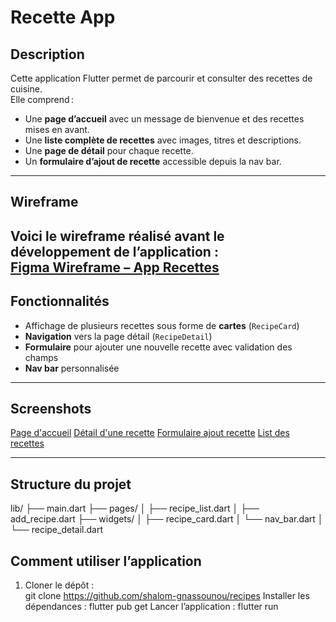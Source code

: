 #  Recette App

## Description
Cette application Flutter permet de parcourir et consulter des recettes de cuisine.  
Elle comprend :  
- Une **page d’accueil** avec un message de bienvenue et des recettes mises en avant.  
- Une **liste complète de recettes** avec images, titres et descriptions.  
- Une **page de détail** pour chaque recette.  
- Un **formulaire d’ajout de recette** accessible depuis la nav bar.



---

## Wireframe

Voici le wireframe réalisé avant le développement de l’application :  
[Figma Wireframe – App Recettes](https://www.figma.com/design/5UOLK6fH7mL2LbswCbNCw5/wireframe-app-recettes?node-id=0-1&p=f&t=bzZ5b2NFkuYKhFYp-0)
---
## Fonctionnalités

- Affichage de plusieurs recettes sous forme de **cartes** (`RecipeCard`)  
- **Navigation** vers la page détail (`RecipeDetail`)  
- **Formulaire** pour ajouter une nouvelle recette avec validation des champs  
- **Nav bar** personnalisée

---

## Screenshots
[Page d'accueil](screenshot/home_page.png)
[Détail d'une recette](screenshot/detail.png)
[Formulaire ajout recette](screenshot/add_recipe.png)
[List des recettes](screenshot/list.png)



---

## Structure du projet
lib/
├── main.dart
├── pages/
│ ├── recipe_list.dart
│ ├── add_recipe.dart
├── widgets/
│ ├── recipe_card.dart
│ └── nav_bar.dart
│ └── recipe_detail.dart

## Comment utiliser l’application

1. Cloner le dépôt :  
git clone <https://github.com/shalom-gnassounou/recipes>
Installer les dépendances :
flutter pub get
Lancer l’application :
flutter run


